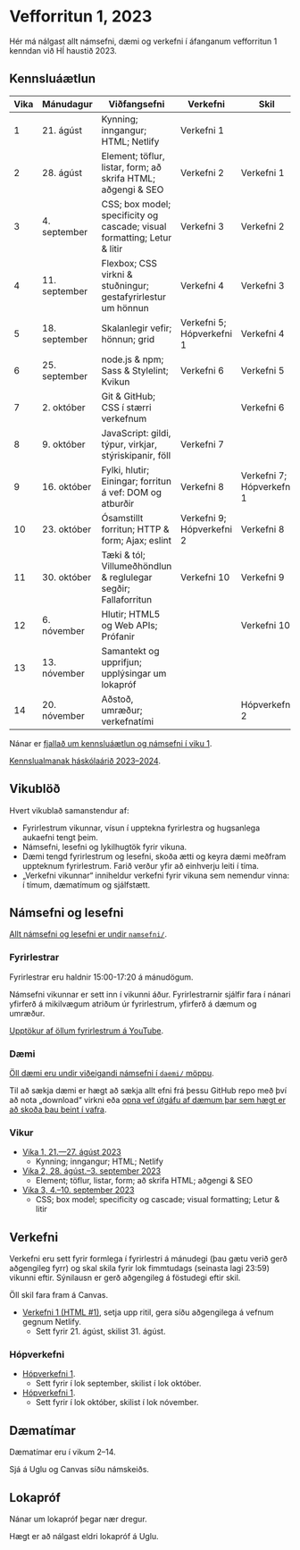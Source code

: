 # Vefforritun 1, 2023

Hér má nálgast allt námsefni, dæmi og verkefni í áfanganum vefforritun 1 kenndan við HÍ haustið 2023.

## Kennsluáætlun

| Vika | Mánudagur     | Viðfangsefni                                                             | Verkefni                  | Skil                      |
| ---- | ------------- | ------------------------------------------------------------------------ | ------------------------- | ------------------------- |
| 1    | 21. ágúst     | Kynning; inngangur; HTML; Netlify                                        | Verkefni 1                |                           |
| 2    | 28. ágúst     | Element; töflur, listar, form; að skrifa HTML; aðgengi & SEO             | Verkefni 2                | Verkefni 1                |
| 3    | 4. september  | CSS; box model; specificity og cascade; visual formatting; Letur & litir | Verkefni 3                | Verkefni 2                |
| 4    | 11. september | Flexbox; CSS virkni & stuðningur; gestafyrirlestur um hönnun             | Verkefni 4                | Verkefni 3                |
| 5    | 18. september | Skalanlegir vefir; hönnun; grid                                          | Verkefni 5; Hópverkefni 1 | Verkefni 4                |
| 6    | 25. september | node.js & npm; Sass & Stylelint; Kvikun                                  | Verkefni 6                | Verkefni 5                |
| 7    | 2. október    | Git & GitHub; CSS í stærri verkefnum                                     |                           | Verkefni 6                |
| 8    | 9. október    | JavaScript: gildi, týpur, virkjar, stýriskipanir, föll                   | Verkefni 7                |                           |
| 9    | 16. október   | Fylki, hlutir; Einingar; forritun á vef: DOM og atburðir                 | Verkefni 8                | Verkefni 7; Hópverkefni 1 |
| 10   | 23. október   | Ósamstillt forritun; HTTP & form; Ajax; eslint                           | Verkefni 9; Hópverkefni 2 | Verkefni 8                |
| 11   | 30. október   | Tæki & tól; Villumeðhöndlun & reglulegar segðir; Fallaforritun           | Verkefni 10               | Verkefni 9                |
| 12   | 6. nóvember   | Hlutir; HTML5 og Web APIs; Prófanir                                      |                           | Verkefni 10               |
| 13   | 13. nóvember  | Samantekt og upprifjun; upplýsingar um lokapróf                          |                           |                           |
| 14   | 20. nóvember  | Aðstoð, umræður; verkefnatími                                            |                           | Hópverkefni 2             |

Nánar er [fjallað um kennsluáætlun og námsefni í viku 1](vikur/vika-01.md).

[Kennslualmanak háskólaárið 2023–2024](https://ugla.hi.is/kennsluskra/index.php?tab=skoli&chapter=content&id=49140).

## Vikublöð

Hvert vikublað samanstendur af:

- Fyrirlestrum vikunnar, vísun í upptekna fyrirlestra og hugsanlega aukaefni tengt þeim.
- Námsefni, lesefni og lykilhugtök fyrir vikuna.
- Dæmi tengd fyrirlestrum og lesefni, skoða ætti og keyra dæmi meðfram uppteknum fyrirlestrum. Farið verður yfir að einhverju leiti í tíma.
- „Verkefni vikunnar“ inniheldur verkefni fyrir vikuna sem nemendur vinna: í tímum, dæmatímum og sjálfstætt.

## Námsefni og lesefni

[Allt námsefni og lesefni er undir `namsefni/`](/namsefni).

### Fyrirlestrar

Fyrirlestrar eru haldnir 15:00-17:20 á mánudögum.

Námsefni vikunnar er sett inn í vikunni áður. Fyrirlestrarnir sjálfir fara í nánari yfirferð á mikilvægum atriðum úr fyrirlestrum, yfirferð á dæmum og umræður.

[Upptökur af öllum fyrirlestrum á YouTube](https://www.youtube.com/playlist?list=XXX).

### Dæmi

[Öll dæmi eru undir viðeigandi námsefni í `daemi/` möppu](/namsefni).

Til að sækja dæmi er hægt að sækja allt efni frá þessu GitHub repo með því að nota „download“ virkni eða [opna vef útgáfu af dæmum þar sem hægt er að skoða þau beint í vafra](https://vefforritun.github.io/vef1-2023/daemi/).

### Vikur

- [Vika 1, 21.—27. ágúst 2023](vikur/vika-01.md)
  - Kynning; inngangur; HTML; Netlify
- [Vika 2, 28. ágúst.–3. september 2023](vikur/vika-02.md)
  - Element; töflur, listar, form; að skrifa HTML; aðgengi & SEO
- [Vika 3, 4.–10. september 2023](vikur/vika-03.md)
  - CSS; box model; specificity og cascade; visual formatting; Letur & litir

## Verkefni

Verkefni eru sett fyrir formlega í fyrirlestri á mánudegi (þau gætu verið gerð aðgengileg fyrr) og skal skila fyrir lok fimmtudags (seinasta lagi 23:59) vikunni eftir. Sýnilausn er gerð aðgengileg á föstudegi eftir skil.

Öll skil fara fram á Canvas.

- [Verkefni 1 (HTML #1)](https://github.com/vefforritun/vef1-2023-v1), setja upp ritil, gera síðu aðgengilega á vefnum gegnum Netlify.
  - Sett fyrir 21. ágúst, skilist 31. ágúst.

### Hópverkefni

- [Hópverkefni 1](https://github.com/vefforritun/vef1-2023-h1).
  - Sett fyrir í lok september, skilist í lok október.
- [Hópverkefni 1](https://github.com/vefforritun/vef1-2023h2).
  - Sett fyrir í lok október, skilist í lok nóvember.

## Dæmatímar

Dæmatímar eru í vikum 2–14.

Sjá á Uglu og Canvas síðu námskeiðs.

## Lokapróf

Nánar um lokapróf þegar nær dregur.

Hægt er að nálgast eldri lokapróf á Uglu.
